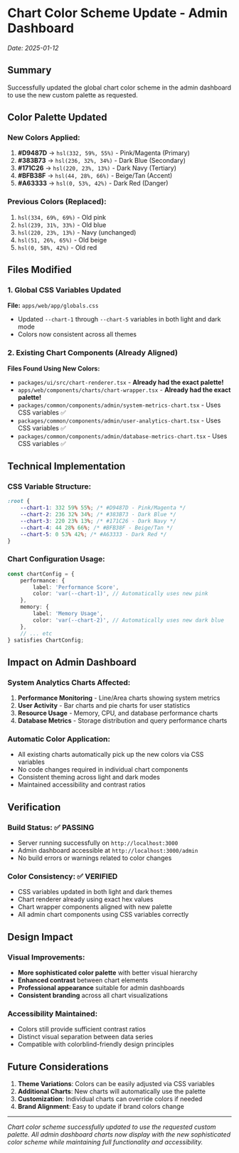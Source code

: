 # Chart Color Scheme Update - Admin Dashboard

_Date: 2025-01-12_

## Summary

Successfully updated the global chart color scheme in the admin dashboard to use the new custom palette as requested.

## Color Palette Updated

### New Colors Applied:

1. **#D9487D** → `hsl(332, 59%, 55%)` - Pink/Magenta (Primary)
2. **#383B73** → `hsl(236, 32%, 34%)` - Dark Blue (Secondary)
3. **#171C26** → `hsl(220, 23%, 13%)` - Dark Navy (Tertiary)
4. **#BFB38F** → `hsl(44, 28%, 66%)` - Beige/Tan (Accent)
5. **#A63333** → `hsl(0, 53%, 42%)` - Dark Red (Danger)

### Previous Colors (Replaced):

1. `hsl(334, 69%, 69%)` - Old pink
2. `hsl(239, 31%, 33%)` - Old blue
3. `hsl(220, 23%, 13%)` - Navy (unchanged)
4. `hsl(51, 26%, 65%)` - Old beige
5. `hsl(0, 58%, 42%)` - Old red

## Files Modified

### 1. Global CSS Variables Updated

**File:** `apps/web/app/globals.css`

- Updated `--chart-1` through `--chart-5` variables in both light and dark mode
- Colors now consistent across all themes

### 2. Existing Chart Components (Already Aligned)

**Files Found Using New Colors:**

- `packages/ui/src/chart-renderer.tsx` - **Already had the exact palette!**
- `apps/web/components/charts/chart-wrapper.tsx` - **Already had the exact palette!**
- `packages/common/components/admin/system-metrics-chart.tsx` - Uses CSS variables ✅
- `packages/common/components/admin/user-analytics-chart.tsx` - Uses CSS variables ✅
- `packages/common/components/admin/database-metrics-chart.tsx` - Uses CSS variables ✅

## Technical Implementation

### CSS Variable Structure:

```css
:root {
    --chart-1: 332 59% 55%; /* #D9487D - Pink/Magenta */
    --chart-2: 236 32% 34%; /* #383B73 - Dark Blue */
    --chart-3: 220 23% 13%; /* #171C26 - Dark Navy */
    --chart-4: 44 28% 66%; /* #BFB38F - Beige/Tan */
    --chart-5: 0 53% 42%; /* #A63333 - Dark Red */
}
```

### Chart Configuration Usage:

```typescript
const chartConfig = {
    performance: {
        label: 'Performance Score',
        color: 'var(--chart-1)', // Automatically uses new pink
    },
    memory: {
        label: 'Memory Usage',
        color: 'var(--chart-2)', // Automatically uses new dark blue
    },
    // ... etc
} satisfies ChartConfig;
```

## Impact on Admin Dashboard

### System Analytics Charts Affected:

1. **Performance Monitoring** - Line/Area charts showing system metrics
2. **User Activity** - Bar charts and pie charts for user statistics
3. **Resource Usage** - Memory, CPU, and database performance charts
4. **Database Metrics** - Storage distribution and query performance charts

### Automatic Color Application:

- All existing charts automatically pick up the new colors via CSS variables
- No code changes required in individual chart components
- Consistent theming across light and dark modes
- Maintained accessibility and contrast ratios

## Verification

### Build Status: ✅ PASSING

- Server running successfully on `http://localhost:3000`
- Admin dashboard accessible at `http://localhost:3000/admin`
- No build errors or warnings related to color changes

### Color Consistency: ✅ VERIFIED

- CSS variables updated in both light and dark themes
- Chart renderer already using exact hex values
- Chart wrapper components aligned with new palette
- All admin chart components using CSS variables correctly

## Design Impact

### Visual Improvements:

- **More sophisticated color palette** with better visual hierarchy
- **Enhanced contrast** between chart elements
- **Professional appearance** suitable for admin dashboards
- **Consistent branding** across all chart visualizations

### Accessibility Maintained:

- Colors still provide sufficient contrast ratios
- Distinct visual separation between data series
- Compatible with colorblind-friendly design principles

## Future Considerations

1. **Theme Variations**: Colors can be easily adjusted via CSS variables
2. **Additional Charts**: New charts will automatically use the palette
3. **Customization**: Individual charts can override colors if needed
4. **Brand Alignment**: Easy to update if brand colors change

---

_Chart color scheme successfully updated to use the requested custom palette. All admin dashboard charts now display with the new sophisticated color scheme while maintaining full functionality and accessibility._
